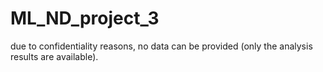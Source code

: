 # ML_ND_project_3
due to confidentiality reasons, no data can be provided (only the analysis results are available).